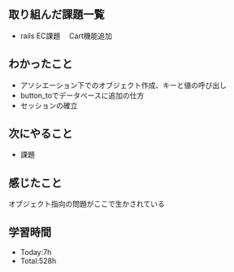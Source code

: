 ## 取り組んだ課題一覧
- rails EC課題 　Cart機能追加
## わかったこと
- アソシエーション下でのオブジェクト作成、キーと値の呼び出し
- button_toでデータベースに追加の仕方
- セッションの確立
## 次にやること
- 課題
## 感じたこと
オブジェクト指向の問題がここで生かされている
## 学習時間
- Today:7h
- Total:528h
